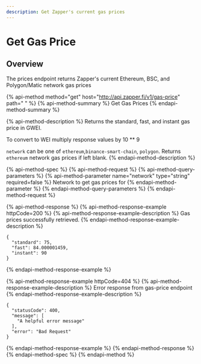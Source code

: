 ```yaml
---
description: Get Zapper's current gas prices
---
```


# Get Gas Price

## Overview

The prices endpoint returns Zapper's current Ethereum, BSC, and Polygon/Matic network gas prices

{% api-method method="get" host="http://api.zapper.fi/v1/gas-price" path=" " %}
{% api-method-summary %}
Get Gas Prices
{% endapi-method-summary %}

{% api-method-description %}
Returns the standard, fast, and instant gas price in GWEI.   
  
To convert to WEI multiply response values by 10 \*\* 9  
  
`network` can be one of `ethereum`,`binance-smart-chain`, `polygon`. Returns `ethereum` network gas prices if left blank.
{% endapi-method-description %}

{% api-method-spec %}
{% api-method-request %}
{% api-method-query-parameters %}
{% api-method-parameter name="network" type="string" required=false %}
Network to get gas prices for
{% endapi-method-parameter %}
{% endapi-method-query-parameters %}
{% endapi-method-request %}

{% api-method-response %}
{% api-method-response-example httpCode=200 %}
{% api-method-response-example-description %}
Gas prices successfully retrieved.
{% endapi-method-response-example-description %}

```
{
  "standard": 75,
  "fast": 84.000001459,
  "instant": 90
}
```
{% endapi-method-response-example %}

{% api-method-response-example httpCode=404 %}
{% api-method-response-example-description %}
Error response from gas-price endpoint
{% endapi-method-response-example-description %}

```
{
  "statusCode": 400,
  "message": [
    "A helpful error message"
  ],
  "error": "Bad Request"
}
```
{% endapi-method-response-example %}
{% endapi-method-response %}
{% endapi-method-spec %}
{% endapi-method %}



